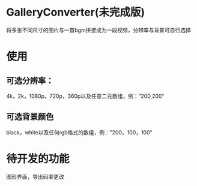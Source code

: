 # GalleryConverter(未完成版)

将多张不同尺寸的图片与一首bgm拼接成为一段视频，分辨率与背景可自行选择

# 使用

## 可选分辨率：
4k，2k，1080p，720p，360p以及任意二元数组，例：“200,200“

## 可选背景颜色

black，white以及任何rgb格式的数组，例：”200，100，100“

# 待开发的功能
图形界面，导出码率更改